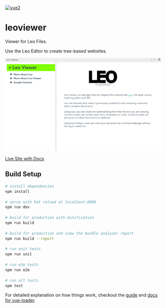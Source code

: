 [![vue2](https://img.shields.io/badge/vue-2.x-brightgreen.svg)](https://vuejs.org/)

# leoviewer

Viewer for Leo Files. 

Use the Leo Editor to create tree-based websites.

![Leo Viewer Screencast](leoviewermovie.gif)

[Live Site with Docs](https://kaleguy.github.io/leoviewer/#/)

## Build Setup

``` bash
# install dependencies
npm install

# serve with hot reload at localhost:8080
npm run dev

# build for production with minification
npm run build

# build for production and view the bundle analyzer report
npm run build --report

# run unit tests
npm run unit

# run e2e tests
npm run e2e

# run all tests
npm test
```

For detailed explanation on how things work, checkout the [guide](http://vuejs-templates.github.io/webpack/) and [docs for vue-loader](http://vuejs.github.io/vue-loader).
